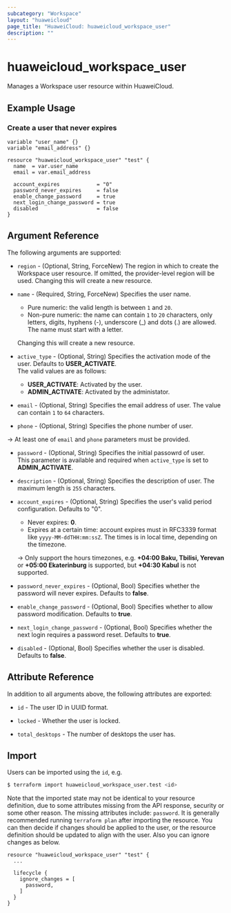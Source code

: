 ```yaml
---
subcategory: "Workspace"
layout: "huaweicloud"
page_title: "HuaweiCloud: huaweicloud_workspace_user"
description: ""
---
```


# huaweicloud_workspace_user

Manages a Workspace user resource within HuaweiCloud.

## Example Usage

### Create a user that never expires

```hcl
variable "user_name" {}
variable "email_address" {}

resource "huaweicloud_workspace_user" "test" {
  name  = var.user_name
  email = var.email_address

  account_expires            = "0"
  password_never_expires     = false
  enable_change_password     = true
  next_login_change_password = true
  disabled                   = false
}
```

## Argument Reference

The following arguments are supported:

* `region` - (Optional, String, ForceNew) The region in which to create the Workspace user resource.
  If omitted, the provider-level region will be used. Changing this will create a new resource.

* `name` - (Required, String, ForceNew) Specifies the user name.
  + Pure numeric: the valid length is between `1` and `20`.
  + Non-pure numeric: the name can contain `1` to `20` characters, only letters, digits, hyphens (-), underscore (_) and
  dots (.) are allowed. The name must start with a letter.

  Changing this will create a new resource.

* `active_type` - (Optional, String) Specifies the activation mode of the user. Defaults to **USER_ACTIVATE**.  
  The valid values are as follows:
  + **USER_ACTIVATE**: Activated by the user.
  + **ADMIN_ACTIVATE**: Activated by the administator.

* `email` - (Optional, String) Specifies the email address of user. The value can contain `1` to `64` characters.

* `phone` - (Optional, String) Specifies the phone number of user.

-> At least one of `email` and `phone` parameters must be provided.

* `password` - (Optional, String) Specifies the initial passowrd of user.  
  This parameter is available and required when `active_type` is set to **ADMIN_ACTIVATE**.

* `description` - (Optional, String) Specifies the description of user. The maximum length is `255` characters.

* `account_expires` - (Optional, String) Specifies the user's valid period configuration.
  Defaults to "0".
  + Never expires: **0**.
  + Expires at a certain time: account expires must in RFC3339 format like `yyyy-MM-ddTHH:mm:ssZ`.
    The times is in local time, depending on the timezone.

  -> Only support the hours timezones, e.g. **+04:00 Baku, Tbilisi, Yerevan** or **+05:00 Ekaterinburg** is supported,
     but **+04:30 Kabul** is not supported.

* `password_never_expires` - (Optional, Bool) Specifies whether the password will never expires.
  Defaults to **false**.

* `enable_change_password` - (Optional, Bool) Specifies whether to allow password modification.
  Defaults to **true**.

* `next_login_change_password` - (Optional, Bool) Specifies whether the next login requires a password reset.
  Defaults to **true**.

* `disabled` - (Optional, Bool) Specifies whether the user is disabled.
  Defaults to **false**.

## Attribute Reference

In addition to all arguments above, the following attributes are exported:

* `id` - The user ID in UUID format.

* `locked` - Whether the user is locked.

* `total_desktops` - The number of desktops the user has.

## Import

Users can be imported using the `id`, e.g.

```bash
$ terraform import huaweicloud_workspace_user.test <id>
```

Note that the imported state may not be identical to your resource definition, due to some attributes missing from the
API response, security or some other reason.
The missing attributes include: `password`.
It is generally recommended running `terraform plan` after importing the resource.
You can then decide if changes should be applied to the user, or the resource definition should be updated to
align with the user. Also you can ignore changes as below.

```hcl
resource "huaweicloud_workspace_user" "test" {
  ...

  lifecycle {
    ignore_changes = [
      password,
    ]
  }
}
```
